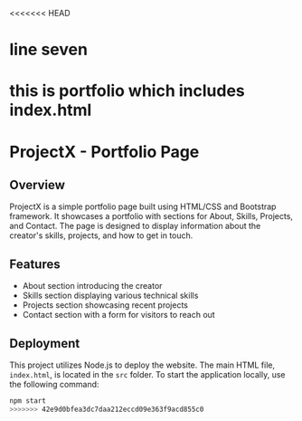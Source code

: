 <<<<<<< HEAD
# line seven
this is portfolio which includes index.html
=======
# ProjectX - Portfolio Page

## Overview

ProjectX is a simple portfolio page built using HTML/CSS and Bootstrap framework. It showcases a portfolio with sections for About, Skills, Projects, and Contact. The page is designed to display information about the creator's skills, projects, and how to get in touch.

## Features
- About section introducing the creator
- Skills section displaying various technical skills
- Projects section showcasing recent projects
- Contact section with a form for visitors to reach out

## Deployment
This project utilizes Node.js to deploy the website. The main HTML file, `index.html`, is located in the `src` folder. To start the application locally, use the following command:
```bash
npm start
>>>>>>> 42e9d0bfea3dc7daa212eccd09e363f9acd855c0
